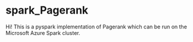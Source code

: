 # spark_Pagerank

Hi! This is a pyspark implementation of Pagerank which can be run on the Microsoft Azure Spark cluster. 
